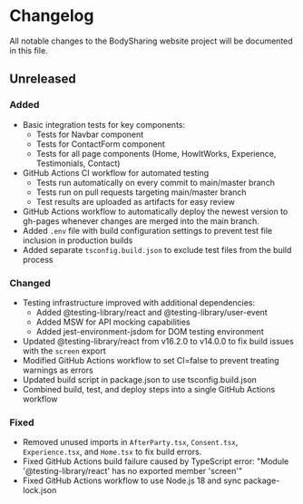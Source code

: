 # Changelog

All notable changes to the BodySharing website project will be documented in this file.

## Unreleased

### Added
- Basic integration tests for key components:
  - Tests for Navbar component
  - Tests for ContactForm component
  - Tests for all page components (Home, HowItWorks, Experience, Testimonials, Contact)
- GitHub Actions CI workflow for automated testing
  - Tests run automatically on every commit to main/master branch
  - Tests run on pull requests targeting main/master branch
  - Test results are uploaded as artifacts for easy review
- GitHub Actions workflow to automatically deploy the newest version to gh-pages whenever changes are merged into the main branch.
- Added `.env` file with build configuration settings to prevent test file inclusion in production builds
- Added separate `tsconfig.build.json` to exclude test files from the build process

### Changed
- Testing infrastructure improved with additional dependencies:
  - Added @testing-library/react and @testing-library/user-event
  - Added MSW for API mocking capabilities
  - Added jest-environment-jsdom for DOM testing environment
- Updated @testing-library/react from v16.2.0 to v14.0.0 to fix build issues with the `screen` export
- Modified GitHub Actions workflow to set CI=false to prevent treating warnings as errors
- Updated build script in package.json to use tsconfig.build.json
- Combined build, test, and deploy steps into a single GitHub Actions workflow

### Fixed
- Removed unused imports in `AfterParty.tsx`, `Consent.tsx`, `Experience.tsx`, and `Home.tsx` to fix build errors.
- Fixed GitHub Actions build failure caused by TypeScript error: "Module '@testing-library/react' has no exported member 'screen'"
- Fixed GitHub Actions workflow to use Node.js 18 and sync package-lock.json
